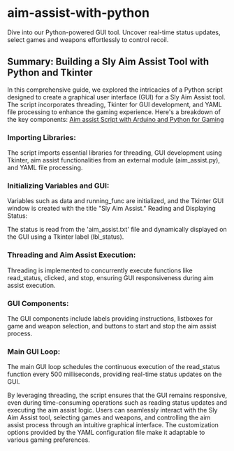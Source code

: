 # aim-assist-with-python
Dive into our Python-powered GUI tool. Uncover real-time status updates, select games and weapons effortlessly to control recoil.


## Summary: Building a Sly Aim Assist Tool with Python and Tkinter

In this comprehensive guide, we explored the intricacies of a Python script designed to create a graphical user interface (GUI) for a Sly Aim Assist tool. The script incorporates threading, Tkinter for GUI development, and YAML file processing to enhance the gaming experience. Here's a breakdown of the key components: <a href='https://www.slyautomation.com/blog/aim-assist-script-with-arduino-and-python-for-gaming/'>Aim assist Script with Arduino and Python for Gaming</a>

### Importing Libraries:

The script imports essential libraries for threading, GUI development using Tkinter, aim assist functionalities from an external module (aim_assist.py), and YAML file processing.

### Initializing Variables and GUI:

Variables such as data and running_func are initialized, and the Tkinter GUI window is created with the title "Sly Aim Assist."
Reading and Displaying Status:

The status is read from the 'aim_assist.txt' file and dynamically displayed on the GUI using a Tkinter label (lbl_status).

### Threading and Aim Assist Execution:

Threading is implemented to concurrently execute functions like read_status, clicked, and stop, ensuring GUI responsiveness during aim assist execution.

### GUI Components:

The GUI components include labels providing instructions, listboxes for game and weapon selection, and buttons to start and stop the aim assist process.

### Main GUI Loop:

The main GUI loop schedules the continuous execution of the read_status function every 500 milliseconds, providing real-time status updates on the GUI.

By leveraging threading, the script ensures that the GUI remains responsive, even during time-consuming operations such as reading status updates and executing the aim assist logic. Users can seamlessly interact with the Sly Aim Assist tool, selecting games and weapons, and controlling the aim assist process through an intuitive graphical interface. The customization options provided by the YAML configuration file make it adaptable to various gaming preferences.

